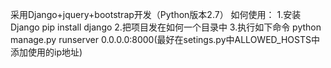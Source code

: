 采用Django+jquery+bootstrap开发（Python版本2.7）
如何使用：
1.安装Django
pip install django
2.把项目发在如何一个目录中
3.执行如下命令
python manage.py runserver 0.0.0.0:8000(最好在setings.py中ALLOWED_HOSTS中添加使用的ip地址)

